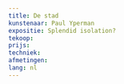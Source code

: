 ```yaml
---
title: De stad
kunstenaar: Paul Yperman
expositie: Splendid isolation?
tekoop: 
prijs: 
techniek: 
afmetingen: 
lang: nl
---
```

